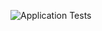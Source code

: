 ![Application Tests](https://github.com/kimlercorey/docker-react/actions/workflows/docker-react-tests.yml/badge.svg)
